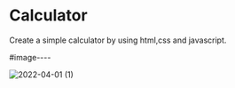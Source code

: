 # Calculator
Create a simple calculator by using html,css and javascript.

#image----

![2022-04-01 (1)](https://user-images.githubusercontent.com/89587666/161218831-be9ae69c-8b6a-42a6-adef-21c485e1b8a8.png)
